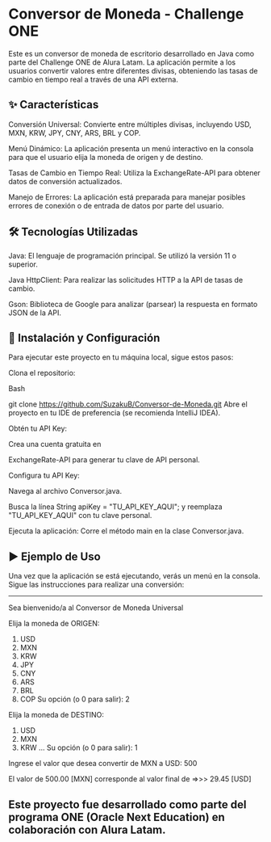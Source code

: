 # **Conversor de Moneda - Challenge ONE**
Este es un conversor de moneda de escritorio desarrollado en Java como parte del Challenge ONE de Alura Latam. La aplicación permite a los usuarios convertir valores entre diferentes divisas, obteniendo las tasas de cambio en tiempo real a través de una API externa.

## ✨ Características
Conversión Universal: Convierte entre múltiples divisas, incluyendo USD, MXN, KRW, JPY, CNY, ARS, BRL y COP.

Menú Dinámico: La aplicación presenta un menú interactivo en la consola para que el usuario elija la moneda de origen y de destino.

Tasas de Cambio en Tiempo Real: Utiliza la ExchangeRate-API para obtener datos de conversión actualizados.

Manejo de Errores: La aplicación está preparada para manejar posibles errores de conexión o de entrada de datos por parte del usuario.

## 🛠️ Tecnologías Utilizadas
Java: El lenguaje de programación principal. Se utilizó la versión 11 o superior. 


Java HttpClient: Para realizar las solicitudes HTTP a la API de tasas de cambio. 


Gson: Biblioteca de Google para analizar (parsear) la respuesta en formato JSON de la API. 


## 🚀 Instalación y Configuración
Para ejecutar este proyecto en tu máquina local, sigue estos pasos:

Clona el repositorio:

Bash

git clone https://github.com/SuzakuB/Conversor-de-Moneda.git
Abre el proyecto en tu IDE de preferencia (se recomienda IntelliJ IDEA).

Obtén tu API Key:

Crea una cuenta gratuita en 

ExchangeRate-API para generar tu clave de API personal. 

Configura tu API Key:

Navega al archivo Conversor.java.

Busca la línea String apiKey = "TU_API_KEY_AQUI"; y reemplaza "TU_API_KEY_AQUI" con tu clave personal.

Ejecuta la aplicación: Corre el método main en la clase Conversor.java.

## ▶️ Ejemplo de Uso
Una vez que la aplicación se está ejecutando, verás un menú en la consola. Sigue las instrucciones para realizar una conversión:

***************************************************
Sea bienvenido/a al Conversor de Moneda Universal

Elija la moneda de ORIGEN:
1) USD
2) MXN
3) KRW
4) JPY
5) CNY
6) ARS
7) BRL
8) COP
Su opción (o 0 para salir): 2

Elija la moneda de DESTINO:
1) USD
2) MXN
3) KRW
...
Su opción (o 0 para salir): 1

Ingrese el valor que desea convertir de MXN a USD: 500

El valor de 500.00 [MXN] corresponde al valor final de =>>> 29.45 [USD]
## Este proyecto fue desarrollado como parte del programa ONE (Oracle Next Education) en colaboración con Alura Latam.
